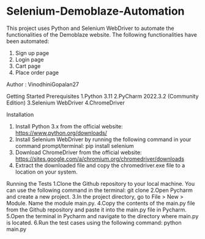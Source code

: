 # Selenium-Demoblaze-Automation
This project uses Python and Selenium WebDriver to automate the functionalities of the Demoblaze website. The following functionalities have been automated:
1.	Sign up page
2.	Login page
3.	Cart page
4.	Place order page

Author : VinodhiniGopalan27
   
Getting Started
Prerequisites
1.Python 3.11
2.PyCharm 2022.3.2 (Community Edition)
3.Selenium WebDriver
4.ChromeDriver

Installation
1.	Install Python 3.x from the official website: https://www.python.org/downloads/
2.	Install Selenium WebDriver by running the following command in your command prompt/terminal:
              pip install selenium
3.	Download ChromeDriver from the official website: https://sites.google.com/a/chromium.org/chromedriver/downloads
4.	Extract the downloaded file and copy the chromedriver.exe file to a location on your system.

Running the Tests
1.Clone the Github repository to your local machine. You can use the following command in the terminal:
      git clone <repository URL>
2.Open Pycharm and create a new project.
3.In the project directory, go to File > New > Module. Name the module main.py.
4.Copy the contents of the main.py file from the Github repository and paste it into the main.py file in Pycharm.
5.Open the terminal in Pycharm and navigate to the directory where main.py is located.
6.Run the test cases using the following command:
   python main.py





